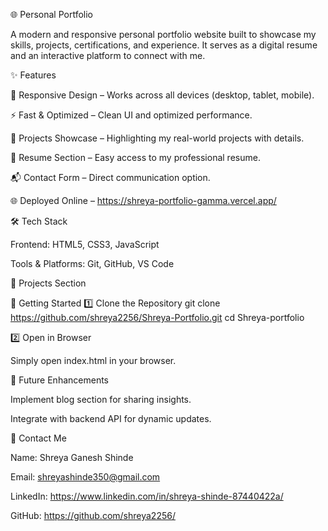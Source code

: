🌐 Personal Portfolio

A modern and responsive personal portfolio website built to showcase my skills, projects, certifications, and experience. It serves as a digital resume and an interactive platform to connect with me.

✨ Features

🎨 Responsive Design – Works across all devices (desktop, tablet, mobile).

⚡ Fast & Optimized – Clean UI and optimized performance.

📂 Projects Showcase – Highlighting my real-world projects with details.

📜 Resume Section – Easy access to my professional resume.

📬 Contact Form – Direct communication option.

🌐 Deployed Online – https://shreya-portfolio-gamma.vercel.app/

🛠️ Tech Stack

Frontend: HTML5, CSS3, JavaScript

Tools & Platforms: Git, GitHub, VS Code

📂 Projects Section

🚀 Getting Started
1️⃣ Clone the Repository
git clone https://github.com/shreya2256/Shreya-Portfolio.git
cd Shreya-portfolio

2️⃣ Open in Browser

Simply open index.html in your browser.

📌 Future Enhancements

Implement blog section for sharing insights.

Integrate with backend API for dynamic updates.

📧 Contact Me

Name: Shreya Ganesh Shinde

Email: shreyashinde350@gmail.com

LinkedIn: https://www.linkedin.com/in/shreya-shinde-87440422a/

GitHub: https://github.com/shreya2256/
